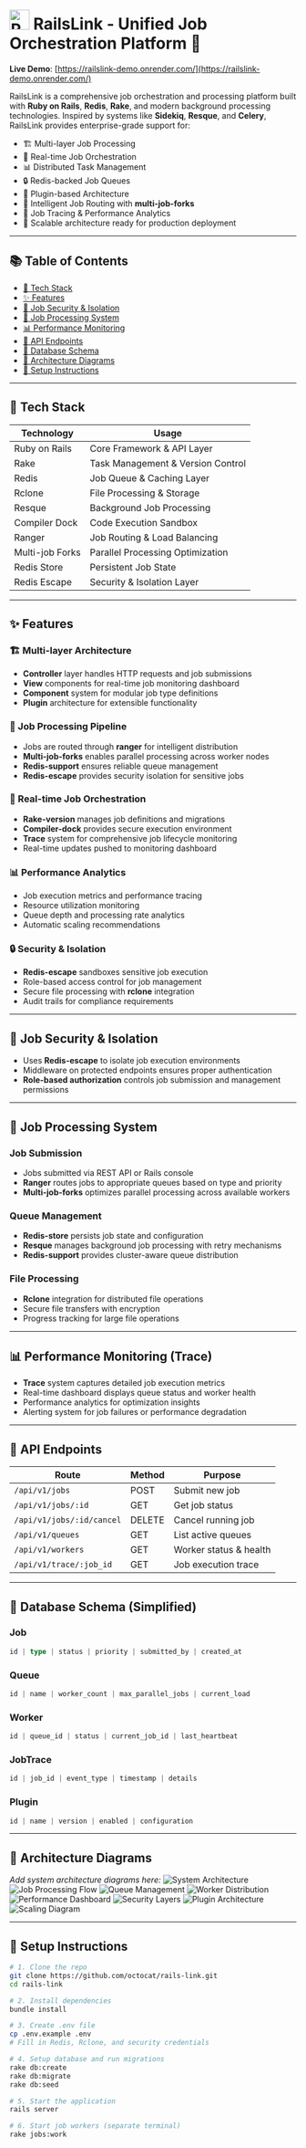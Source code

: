# <img src="https://github.com/user-attachments/assets/432e504b-e49e-44c8-a1ff-17c3beccc2ee" alt="RailsLink" width="35" /> RailsLink - Unified Job Orchestration Platform 🔗 
**Live Demo**: [https://railslink-demo.onrender.com/](https://railslink-demo.onrender.com/)

RailsLink is a comprehensive job orchestration and processing platform built with **Ruby on Rails**, **Redis**, **Rake**, and modern background processing technologies. Inspired by systems like **Sidekiq**, **Resque**, and **Celery**, RailsLink provides enterprise-grade support for:

- 🏗️ Multi-layer Job Processing
- 🔄 Real-time Job Orchestration  
- 📊 Distributed Task Management
- 🔒 Redis-backed Job Queues
- 📂 Plugin-based Architecture
- 🧠 Intelligent Job Routing with **multi-job-forks**
- 🧵 Job Tracing & Performance Analytics
- 📡 Scalable architecture ready for production deployment

---

## 📚 Table of Contents

- [🚀 Tech Stack](#-tech-stack)
- [✨ Features](#-features)
- [🔐 Job Security & Isolation](#-job-security--isolation)
- [💼 Job Processing System](#-job-processing-system)
- [📊 Performance Monitoring](#-performance-monitoring)
- [🧪 API Endpoints](#-api-endpoints)
- [📆 Database Schema](#-database-schema-simplified)
- [📸 Architecture Diagrams](#-architecture-diagrams)
- [📌 Setup Instructions](#-setup-instructions)
---

## 🚀 Tech Stack

| Technology          | Usage                               |
| ------------------- | ----------------------------------- |
| Ruby on Rails       | Core Framework & API Layer          |
| Rake                | Task Management & Version Control   |
| Redis               | Job Queue & Caching Layer           |
| Rclone              | File Processing & Storage           |
| Resque              | Background Job Processing           |
| Compiler Dock       | Code Execution Sandbox              |
| Ranger              | Job Routing & Load Balancing        |
| Multi-job Forks     | Parallel Processing Optimization    |
| Redis Store         | Persistent Job State                |
| Redis Escape        | Security & Isolation Layer          |

---

## ✨ Features

### 🏗️ Multi-layer Architecture

- **Controller** layer handles HTTP requests and job submissions
- **View** components for real-time job monitoring dashboard
- **Component** system for modular job type definitions
- **Plugin** architecture for extensible functionality

### 💼 Job Processing Pipeline

- Jobs are routed through **ranger** for intelligent distribution
- **Multi-job-forks** enables parallel processing across worker nodes
- **Redis-support** ensures reliable queue management
- **Redis-escape** provides security isolation for sensitive jobs

### 🔄 Real-time Job Orchestration

- **Rake-version** manages job definitions and migrations
- **Compiler-dock** provides secure execution environment
- **Trace** system for comprehensive job lifecycle monitoring
- Real-time updates pushed to monitoring dashboard

### 📊 Performance Analytics

- Job execution metrics and performance tracing
- Resource utilization monitoring
- Queue depth and processing rate analytics
- Automatic scaling recommendations

### 🔒 Security & Isolation

- **Redis-escape** sandboxes sensitive job execution
- Role-based access control for job management
- Secure file processing with **rclone** integration
- Audit trails for compliance requirements

---

## 🔐 Job Security & Isolation

- Uses **Redis-escape** to isolate job execution environments
- Middleware on protected endpoints ensures proper authentication
- **Role-based authorization** controls job submission and management permissions

---

## 💼 Job Processing System

### Job Submission

- Jobs submitted via REST API or Rails console
- **Ranger** routes jobs to appropriate queues based on type and priority
- **Multi-job-forks** optimizes parallel processing across available workers

### Queue Management

- **Redis-store** persists job state and configuration
- **Resque** manages background job processing with retry mechanisms
- **Redis-support** provides cluster-aware queue distribution

### File Processing

- **Rclone** integration for distributed file operations
- Secure file transfers with encryption
- Progress tracking for large file operations

---

## 📊 Performance Monitoring (Trace)

- **Trace** system captures detailed job execution metrics
- Real-time dashboard displays queue status and worker health
- Performance analytics for optimization insights
- Alerting system for job failures or performance degradation

---

## 🧪 API Endpoints

| Route                              | Method | Purpose                |
| ---------------------------------- | ------ | ---------------------- |
| `/api/v1/jobs`                     | POST   | Submit new job         |
| `/api/v1/jobs/:id`                 | GET    | Get job status         |
| `/api/v1/jobs/:id/cancel`          | DELETE | Cancel running job     |
| `/api/v1/queues`                   | GET    | List active queues     |
| `/api/v1/workers`                  | GET    | Worker status & health |
| `/api/v1/trace/:job_id`            | GET    | Job execution trace    |

---

## 📆 Database Schema (Simplified)

### Job

```ts
id | type | status | priority | submitted_by | created_at
```

### Queue

```ts
id | name | worker_count | max_parallel_jobs | current_load
```

### Worker

```ts
id | queue_id | status | current_job_id | last_heartbeat
```

### JobTrace

```ts
id | job_id | event_type | timestamp | details
```

### Plugin

```ts
id | name | version | enabled | configuration
```

---

## 📸 Architecture Diagrams

*Add system architecture diagrams here:*
![System Architecture](https://github.com/user-attachments/assets/3415733a-d2f5-4d18-b546-5d5fa7ceeae9)
![Job Processing Flow](https://github.com/user-attachments/assets/ce197a54-50a3-4122-87db-716349fd4dc2)
![Queue Management](https://github.com/user-attachments/assets/4036a2f3-279c-4ed5-a75c-5c24bc8e373c)
![Worker Distribution](https://github.com/user-attachments/assets/50c9595f-e434-4de6-8102-5858ff73a485)
![Performance Dashboard](https://github.com/user-attachments/assets/cd7997ce-9034-454f-ac6a-3d51f76a2439)
![Security Layers](https://github.com/user-attachments/assets/e0039a9e-2015-4b4f-87ef-9849bc31ad7e)
![Plugin Architecture](https://github.com/user-attachments/assets/ec8550e6-7fa1-4db9-be12-7c6cebe1d5e5)
![Scaling Diagram](https://github.com/user-attachments/assets/86ca7ee9-c59d-459e-b8f0-3a842ef11c6c)


---

## 📌 Setup Instructions

```bash
# 1. Clone the repo
git clone https://github.com/octocat/rails-link.git
cd rails-link

# 2. Install dependencies
bundle install

# 3. Create .env file
cp .env.example .env
# Fill in Redis, Rclone, and security credentials

# 4. Setup database and run migrations
rake db:create
rake db:migrate
rake db:seed

# 5. Start the application
rails server

# 6. Start job workers (separate terminal)
rake jobs:work
```

